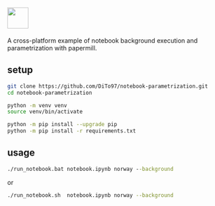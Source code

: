# <a href="https://github.com/nteract/papermill"><img src="https://media.githubusercontent.com/media/nteract/logos/master/nteract_papermill/exports/images/png/papermill_logo_wide.png" height="48px" /></a>

A cross-platform example of notebook background execution and parametrization with papermill.

## setup

```sh
git clone https://github.com/DiTo97/notebook-parametrization.git
cd notebook-parametrization
```

```sh
python -m venv venv
source venv/bin/activate
```

```sh
python -m pip install --upgrade pip
python -m pip install -r requirements.txt
```

## usage

```cmd
./run_notebook.bat notebook.ipynb norway --background
```

or

```sh
./run_notebook.sh  notebook.ipynb norway --background
```
